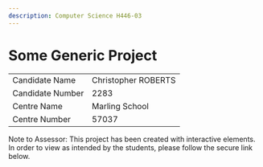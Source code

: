 ```yaml
---
description: Computer Science H446-03
---
```


# Some Generic Project

|                  |                     |
| ---------------- | ------------------- |
| Candidate Name   | Christopher ROBERTS |
| Candidate Number | 2283                |
| Centre Name      | Marling School      |
| Centre Number    | 57037               |

Note to Assessor: This project has been created with interactive elements. In order to view as intended by the students, please follow the secure link below.
